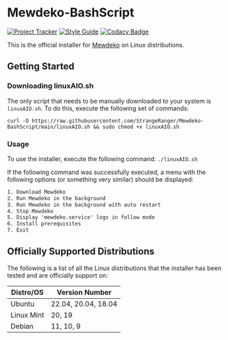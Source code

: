 # Mewdeko-BashScript

[![Project Tracker](https://img.shields.io/badge/repo%20status-Project%20Tracker-lightgrey)](https://wiki.randomserver.xyz/en/project-tracker#mewdeko-bashscript)
[![Style Guide](https://img.shields.io/badge/code%20style-Style%20Guide-blueviolet)](https://github.com/StrangeRanger/bash-style-guide)
[![Codacy Badge](https://app.codacy.com/project/badge/Grade/7433881fd42148dda4e7862bb201d886)](https://www.codacy.com/gh/StrangeRanger/Mewdeko-BashScript/dashboard?utm_source=github.com&amp;utm_medium=referral&amp;utm_content=StrangeRanger/Mewdeko-BashScript&amp;utm_campaign=Badge_Grade)

This is the official installer for [Mewdeko](https://github.com/Pusheon/Mewdeko) on Linux distributions.

<!--For information on setting up Mewdeko using this installer, visit the repository's [wiki](https://github.com/StrangeRanger/Mewdeko-BashScript/wiki).-->

## Getting Started

### Downloading linuxAIO.sh

The only script that needs to be manually downloaded to your system is `linuxAIO.sh`. To do this, execute the following set of commands:

`curl -O https://raw.githubusercontent.com/StrangeRanger/Mewdeko-BashScript/main/linuxAIO.sh && sudo chmod +x linuxAIO.sh`

### Usage

To use the installer, execute the following command: `./linuxAIO.sh`

If the following command was successfully executed, a menu with the following options (or something very similar) should be displayed:

``` txt
1. Download Mewdeko
2. Run Mewdeko in the background
3. Run Mewdeko in the background with auto restart
4. Stop Mewdeko
5. Display 'mewdeko.service' logs in follow mode
6. Install prerequisites
7. Exit
```

## Officially Supported Distributions

The following is a list of all the Linux distributions that the installer has been tested and are officially support on:

| Distro/OS  | Version Number      |
| ---------- | ------------------- |
| Ubuntu     | 22.04, 20.04, 18.04 |
| Linux Mint | 20, 19              |
| Debian     | 11, 10, 9           |
